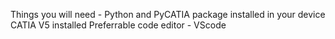 Things you will need - 
Python and PyCATIA package installed in your device
CATIA V5 installed
Preferrable code editor - VScode
